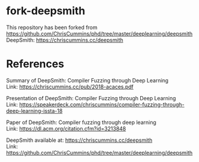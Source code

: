 # fork-deepsmith
This repository has been forked from https://github.com/ChrisCummins/phd/tree/master/deeplearning/deepsmith <br/>
DeepSmith: https://chriscummins.cc/deepsmith 

# References

Summary of DeepSmith: Compiler Fuzzing through Deep Learning <br/>
Link: https://chriscummins.cc/pub/2018-acaces.pdf

Presentation of DeepSmith: Compiler Fuzzing through Deep Learning <br/>
Link: https://speakerdeck.com/chriscummins/compiler-fuzzing-through-deep-learning-issta-18

Paper of DeepSmith: Compiler fuzzing through deep learning <br/>
Link: https://dl.acm.org/citation.cfm?id=3213848

DeepSmith available at: https://chriscummins.cc/deepsmith <br/>
Link: https://github.com/ChrisCummins/phd/tree/master/deeplearning/deepsmith
